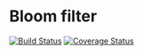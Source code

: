Bloom filter
===========
[![Build Status](https://travis-ci.org/gom/bloomfilter.svg?branch=master)](https://travis-ci.org/gom/bloomfilter)
[![Coverage Status](https://coveralls.io/repos/gom/bloomfilter/badge.png?branch=master)](https://coveralls.io/r/gom/bloomfilter?branch=master)

